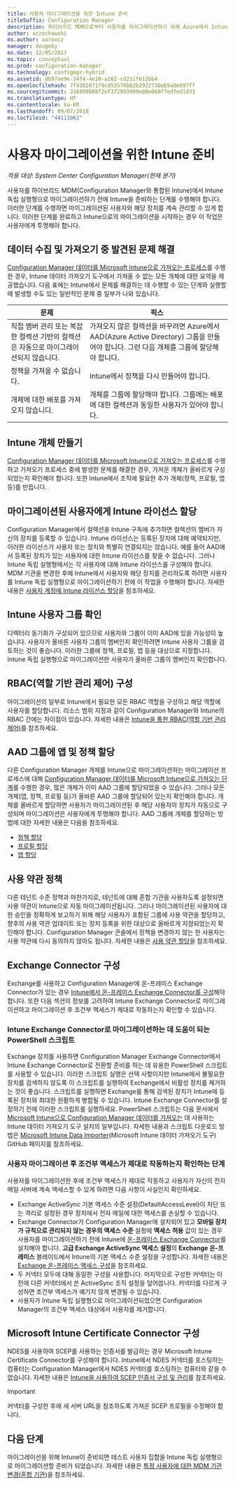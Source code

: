 ```yaml
---
title: 사용자 마이그레이션을 위한 Intune 준비
titleSuffix: Configuration Manager
description: 하이브리드 MDM으로부터 사용자를 마이그레이션하기 위해 Azure에서 Intune을 준비하는 방법을 알아봅니다.
author: aczechowski
ms.author: aaroncz
manager: dougeby
ms.date: 12/05/2017
ms.topic: conceptual
ms.prod: configuration-manager
ms.technology: configmgr-hybrid
ms.assetid: db97ae9e-34f4-4e10-a282-cd211f612bb4
ms.openlocfilehash: 7f4302071f9cd53576bb2b2922730ab9a0e897ff
ms.sourcegitcommit: 316899b08f2ef372993909e08e069f7edfed1d33
ms.translationtype: HT
ms.contentlocale: ko-KR
ms.lasthandoff: 09/07/2018
ms.locfileid: "44111062"
---
```

# <a name="prepare-intune-for-user-migration"></a>사용자 마이그레이션을 위한 Intune 준비 

*적용 대상: System Center Configuration Manager(현재 분기)*    

사용자를 하이브리드 MDM(Configuration Manager와 통합된 Intune)에서 Intune 독립 실행형으로 마이그레이션하기 전에 Intune을 준비하는 단계를 수행해야 합니다. 이러한 단계를 수행하면 마이그레이션된 사용자와 해당 장치를 계속 관리할 수 있게 합니다. 이러한 단계를 완료하고 Intune으로의 마이그레이션을 시작하는 경우 이 작업은 사용자에게 투명해야 합니다.  

## <a name="fix-issues-found-during-data-collection-and-import"></a>데이터 수집 및 가져오기 중 발견된 문제 해결
[Configuration Manager 데이터를 Microsoft Intune으로 가져오는 프로세스](migrate-import-data.md)를 수행한 경우, Intune 데이터 가져오기 도구에서 가져올 수 없는 모든 개체에 대한 요약을 제공했습니다. 다음 표에는 Intune에서 문제를 해결하는 데 수행할 수 있는 단계와 실행할 때 발생할 수도 있는 일반적인 문제 중 일부가 나와 있습니다. 

|문제  |픽스  |
|---------|---------|
|직접 멤버 관리 또는 복잡한 컬렉션 기반의 컬렉션은 자동으로 마이그레이션되지 않습니다.|가져오지 않은 컬렉션을 바꾸려면 Azure에서 AAD(Azure Active Directory) 그룹을 만들어야 합니다. 그런 다음 개체를 그룹에 할당해야 합니다.|
|정책을 가져올 수 없습니다. |Intune에서 정책을 다시 만들어야 합니다.|
|개체에 대한 배포를 가져오지 않습니다.|개체를 그룹에 할당해야 합니다. 그룹에는 배포에 대한 컬렉션과 동일한 사용자가 있어야 합니다.|

## <a name="create-intune-objects"></a>Intune 개체 만들기 
[Configuration Manager 데이터를 Microsoft Intune으로 가져오는 프로세스](migrate-import-data.md)를 수행하고 가져오기 프로세스 중에 발생한 문제를 해결한 경우, 가져온 개체가 올바르게 구성되었는지 확인해야 합니다. 또한 Intune에서 조직에 필요한 추가 개체(정책, 프로필, 앱 등)를 만듭니다. 

## <a name="assign-intune-licenses-to-migrated-users"></a>마이그레이션된 사용자에게 Intune 라이선스 할당
Configuration Manager에서 컬렉션을 Intune 구독에 추가하면 컬렉션의 멤버가 자신의 장치를 등록할 수 있습니다. Intune 라이선스는 등록된 장치에 대해 예약되지만, 이러한 라이선스가 사용자 또는 장치와 특별히 연결되지는 않습니다. 예를 들어 AAD에서 등록된 장치가 있는 사용자에 대한 Intune 라이선스를 찾을 수 없습니다. 그러나 Intune 독립 실행형에서는 각 사용자에 대해 Intune 라이선스를 구성해야 합니다. MDM 기관을 변경한 후에 Intune에서 사용자와 해당 장치를 관리하도록 하려면 사용자를 Intune 독립 실행형으로 마이그레이션하기 전에 이 작업을 수행해야 합니다. 자세한 내용은 [사용자 계정에 Intune 라이선스 할당](https://docs.microsoft.com/intune/licenses-assign)을 참조하세요. 

## <a name="verify-intune-user-groups"></a>Intune 사용자 그룹 확인
디렉터리 동기화가 구성되어 있으므로 사용자와 그룹이 이미 AAD에 있을 가능성이 높습니다. 사용자가 올바른 사용자 그룹의 멤버인지 확인하려면 Intune 사용자 그룹을 검토하는 것이 좋습니다. 이러한 그룹에 정책, 프로필, 앱 등을 대상으로 지정합니다. Intune 독립 실행형으로 마이그레이션한 사용자가 올바른 그룹의 멤버인지 확인합니다. 

## <a name="configure-role-based-administration-control-rbac"></a>RBAC(역할 기반 관리 제어) 구성
마이그레이션의 일부로 Intune에서 필요한 모든 RBAC 역할을 구성하고 해당 역할에 사용자를 할당합니다. 리소스 범위 지정과 같이 Configuration Manager와 Intune의 RBAC 간에는 차이점이 있습니다. 자세한 내용은 [Intune을 통한 RBAC(역할 기반 관리 제어)](https://docs.microsoft.com/intune/role-based-access-control)를 참조하세요.

## <a name="assign-apps-and-policies-to-aad-groups"></a>AAD 그룹에 앱 및 정책 할당
다른 Configuration Manager 개체를 Intune으로 마이그레이션하는 마이그레이션 프로세스에 대해 [Configuration Manager 데이터를 Microsoft Intune으로 가져오는 단계](migrate-import-data.md)를 수행한 경우, 많은 개체가 이미 AAD 그룹에 할당되었을 수 있습니다. 그러나 모든 개체(앱, 정책, 프로필 등)가 올바른 AAD 그룹에 할당되어 있는지 확인해야 합니다. 개체를 올바르게 할당하면 사용자가 마이그레이션된 후 해당 사용자의 장치가 자동으로 구성되며 마이그레이션은 사용자에게 투명해야 합니다. AAD 그룹에 개체를 할당하는 방법에 대한 자세한 내용은 다음을 참조하세요. 
- [정책 할당](https://docs.microsoft.com/intune/get-started-policies) 
- [프로필 할당](https://docs.microsoft.com/intune/device-profile-assign) 
- [앱 할당](https://docs.microsoft.com/intune/get-started-apps) 

## <a name="terms-and-conditions-policy"></a>사용 약관 정책
다른 테넌트 수준 정책과 마찬가지로, 테넌트에 대해 혼합 기관을 사용하도록 설정되면 사용 약관이 Intune으로 자동 마이그레이션됩니다.  그러나 마이그레이션된 사용자에 대한 승인을 정확하게 보고하기 위해 해당 사용자가 포함된 그룹에 사용 약관을 할당하고, 향후의 사용 약관 업데이트 또는 장치 등록을 위한 대상으로 올바르게 지정되었는지 확인해야 합니다. Configuration Manager 콘솔에서 정책을 변경하지 않는 한 사용자는 사용 약관에 다시 동의하지 않아도 됩니다. 자세한 내용은 [사용 약관 할당](https://docs.microsoft.com/intune/terms-and-conditions-create#assign-terms-and-conditions)을 참조하세요.

## <a name="configure-the-exchange-connector"></a>Exchange Connector 구성
Exchange를 사용하고 Configuration Manager에 온-프레미스 Exchange Connector가 있는 경우 [Intune에서 온-프레미스 Exchange Connector를 구성](https://docs.microsoft.com/intune/exchange-connector-install)해야 합니다. 또한 다음 섹션의 정보를 고려하여 Intune Exchange Connector로 마이그레이션하고 마이그레이션 후 조건부 액세스가 제대로 작동하는지 확인할 수 있습니다.

### <a name="powershell-scripts-to-help-you-migrate-to-the-intune-exchange-connector"></a>Intune Exchange Connector로 마이그레이션하는 데 도움이 되는 PowerShell 스크립트 
Exchange 장치를 사용하면 Configuration Manager Exchange Connector에서 Intune Exchange Connector로 전환할 준비를 하는 데 유용한 PowerShell 스크립트를 사용할 수 있습니다. 이러한 스크립트 실행은 선택 사항이지만 Intune에서 불필요한 장치를 검색하지 않도록 이 스크립트를 실행하여 Exchange에서 비활성 장치를 제거하는 것이 좋습니다. 스크립트를 실행하면 Exchange를 통해 검색된 장치가 Intune에 등록된 장치와 최대한 원활하게 병합될 수 있습니다. Intune Exchange Connector를 설정하기 전에 이러한 스크립트를 실행하세요. PowerShell 스크립트는 다음 문서에서 [Microsoft Intune으로 Configuration Manager 데이터를 가져오는](migrate-import-data.md) 데 사용하는 Intune 데이터 가져오기 도구 설치의 일부입니다. 자세한 내용과 스크립트 다운로드 방법은 [Microsoft Intune Data Importer](https://github.com/ConfigMgrTools/Intune-Data-Importer)(Microsoft Intune 데이터 가져오기 도구) GitHub 페이지를 참조하세요.

### <a name="steps-to-ensure-conditional-access-works-properly-after-user-migration"></a>사용자 마이그레이션 후 조건부 액세스가 제대로 작동하는지 확인하는 단계
사용자를 마이그레이션한 후에 조건부 액세스가 제대로 작동하고 사용자가 자신의 전자 메일 서버에 계속 액세스할 수 있게 하려면 다음 사항이 사실인지 확인하세요.
- Exchange ActiveSync 기본 액세스 수준 설정(DefaultAccessLevel)이 차단 또는 격리로 설정된 경우 장치에서 전자 메일에 대한 액세스를 손실할 수 있습니다. 
- Exchange Connector가 Configuration Manager에 설치되어 있고 **모바일 장치가 규칙으로 관리되지 않는 경우의 액세스 수준** 설정에 **액세스 허용** 값이 있는 경우 사용자를 마이그레이션하기 전에 Intune에 [온-프레미스 Exchange Connector](https://docs.microsoft.com/intune/conditional-access-exchange-create#configure-exchange-on-premises-access)를 설치해야 합니다. **고급 Exchange ActiveSync 액세스 설정**의 **Exchange 온-프레미스** 블레이드에서 Intune의 기본 액세스 수준 설정을 구성합니다. 자세한 내용은 [Exchange 온-프레미스 액세스 구성](https://docs.microsoft.com/intune/conditional-access-exchange-create#configure-exchange-on-premises-access)을 참조하세요.
- 두 커넥터 모두에 대해 동일한 구성을 사용합니다. 마지막으로 구성한 커넥터는 이전에 다른 커넥터에서 쓴 ActiveSync 조직 설정을 덮어씁니다. 커넥터를 다르게 구성하면 조건부 액세스가 예기치 않게 변경될 수 있습니다.
- 사용자가 Intune 독립 실행형으로 마이그레이션되었으면 Configuration Manager의 조건부 액세스 대상에서 사용자를 제거합니다.

## <a name="configure-the-microsoft-intune-certificate-connector"></a>Microsoft Intune Certificate Connector 구성
NDES를 사용하여 SCEP를 사용하는 인증서를 발급하는 경우 Microsoft Intune Certificate Connector를 구성해야 합니다. Intune에서 NDES 커넥터를 호스팅하는 컴퓨터는 Configuration Manager에서 NDES 커넥터를 호스팅하는 컴퓨터와 같을 수 없습니다. 자세한 내용은 [Intune을 사용하여 SCEP 인증서 구성 및 관리](https://docs.microsoft.com/intune/certificates-scep-configure)를 참조하세요. 

> [!Important]    
> 커넥터를 구성한 후에 새 서버 URL을 참조하도록 가져온 SCEP 프로필을 수정해야 합니다.

## <a name="next-step"></a>다음 단계
마이그레이션을 위해 Intune이 준비되면 테스트 사용자 집합을 Intune 독립 실행형으로 마이그레이션할 준비가 되었습니다. 자세한 내용은 [특정 사용자에 대한 MDM 기관 변경(혼합 기관)](migrate-mixed-authority.md)을 참조하세요.


